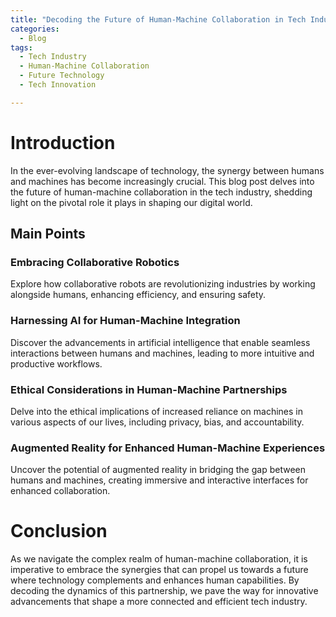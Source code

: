 ```yaml
---
title: "Decoding the Future of Human-Machine Collaboration in Tech Industry"
categories:
  - Blog
tags:
  - Tech Industry
  - Human-Machine Collaboration
  - Future Technology
  - Tech Innovation

---
```


# Introduction
In the ever-evolving landscape of technology, the synergy between humans and machines has become increasingly crucial. This blog post delves into the future of human-machine collaboration in the tech industry, shedding light on the pivotal role it plays in shaping our digital world.

## Main Points
### Embracing Collaborative Robotics
Explore how collaborative robots are revolutionizing industries by working alongside humans, enhancing efficiency, and ensuring safety.

### Harnessing AI for Human-Machine Integration
Discover the advancements in artificial intelligence that enable seamless interactions between humans and machines, leading to more intuitive and productive workflows.

### Ethical Considerations in Human-Machine Partnerships
Delve into the ethical implications of increased reliance on machines in various aspects of our lives, including privacy, bias, and accountability.

### Augmented Reality for Enhanced Human-Machine Experiences
Uncover the potential of augmented reality in bridging the gap between humans and machines, creating immersive and interactive interfaces for enhanced collaboration.

# Conclusion
As we navigate the complex realm of human-machine collaboration, it is imperative to embrace the synergies that can propel us towards a future where technology complements and enhances human capabilities. By decoding the dynamics of this partnership, we pave the way for innovative advancements that shape a more connected and efficient tech industry.
